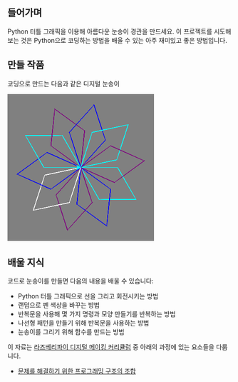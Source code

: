 ## 들어가며

Python 터틀 그래픽을 이용해 아름다운 눈송이 경관을 만드세요. 이 프로젝트를 시도해 보는 것은 Python으로 코딩하는 방법을 배울 수 있는 아주 재미있고 좋은 방법입니다.

## 만들 작품

코딩으로 만드는 다음과 같은 디지털 눈송이

![눈송이](images/makeasnowflake.png)

## 배울 지식

코드로 눈송이를 만들면 다음의 내용을 배울 수 있습니다:

- Python 터틀 그래픽으로 선을 그리고 회전시키는 방법
- 랜덤으로 펜 색상을 바꾸는 방법
- 반복문을 사용해 몇 가지 명령과 모양 만들기를 반복하는 방법
- 나선형 패턴을 만들기 위해 반복문을 사용하는 방법
- 눈송이를 그리기 위해 함수를 만드는 방법

이 자료는 [라즈베리파이 디지털 메이킹 커리큘럼](https://www.raspberrypi.org/curriculum/) 중 아래의 과정에 있는 요소들을 다룹니다.

- [문제를 해결하기 위한 프로그래밍 구조의 조합](https://www.raspberrypi.org/curriculum/programming/builder)